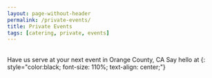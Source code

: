 ```yaml
---
layout: page-without-header
permalink: /private-events/
title: Private Events
tags: [catering, private, events]
---
```

<br>
Have us serve at your next event in Orange County, CA  
Say hello at <reservations@orionscookery.com>
{: style="color:black; font-size: 110%; text-align: center;"}
 